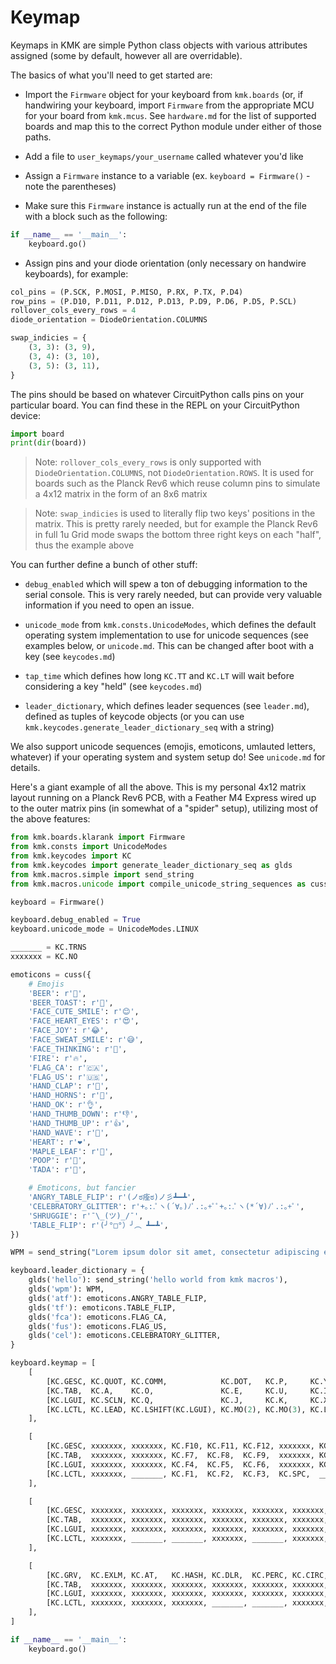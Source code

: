 # Keymap

Keymaps in KMK are simple Python class objects with various attributes assigned
(some by default, however all are overridable).

The basics of what you'll need to get started are:

- Import the `Firmware` object for your keyboard from `kmk.boards` (or, if
  handwiring your keyboard, import `Firmware` from the appropriate MCU for your
  board from `kmk.mcus`. See `hardware.md` for the list of supported boards and
  map this to the correct Python module under either of those paths.

- Add a file to `user_keymaps/your_username` called whatever you'd like

- Assign a `Firmware` instance to a variable (ex. `keyboard = Firmware()` - note
  the parentheses)

- Make sure this `Firmware` instance is actually run at the end of the file with
  a block such as the following:

```python
if __name__ == '__main__':
    keyboard.go()
```

- Assign pins and your diode orientation (only necessary on handwire keyboards),
  for example:

```python
col_pins = (P.SCK, P.MOSI, P.MISO, P.RX, P.TX, P.D4)
row_pins = (P.D10, P.D11, P.D12, P.D13, P.D9, P.D6, P.D5, P.SCL)
rollover_cols_every_rows = 4
diode_orientation = DiodeOrientation.COLUMNS

swap_indicies = {
    (3, 3): (3, 9),
    (3, 4): (3, 10),
    (3, 5): (3, 11),
}
```

The pins should be based on whatever CircuitPython calls pins on your particular
board. You can find these in the REPL on your CircuitPython device:

```python
import board
print(dir(board))
```

> Note: `rollover_cols_every_rows` is only supported with
> `DiodeOrientation.COLUMNS`, not `DiodeOrientation.ROWS`. It is used for boards
> such as the Planck Rev6 which reuse column pins to simulate a 4x12 matrix in
> the form of an 8x6 matrix

> Note: `swap_indicies` is used to literally flip two keys' positions in the
> matrix. This is pretty rarely needed, but for example the Planck Rev6 in full
> 1u Grid mode swaps the bottom three right keys on each "half", thus the
> example above

You can further define a bunch of other stuff:

- `debug_enabled` which will spew a ton of debugging information to the serial
  console. This is very rarely needed, but can provide very valuable information
  if you need to open an issue.

- `unicode_mode` from `kmk.consts.UnicodeModes`, which defines the default
  operating system implementation to use for unicode sequences (see examples
  below, or `unicode.md`. This can be changed after boot with a key (see
  `keycodes.md`)

- `tap_time` which defines how long `KC.TT` and `KC.LT` will wait before
  considering a key "held" (see `keycodes.md`)

- `leader_dictionary`, which defines leader sequences (see `leader.md`), defined
  as tuples of keycode objects (or you can use
  `kmk.keycodes.generate_leader_dictionary_seq` with a string)

We also support unicode sequences (emojis, emoticons, umlauted letters,
whatever) if your operating system and system setup do! See `unicode.md` for
details.

Here's a giant example of all the above. This is my personal 4x12 matrix layout
running on a Planck Rev6 PCB, with a Feather M4 Express wired up to the outer
matrix pins (in somewhat of a "spider" setup), utilizing most of the above
features:

```python
from kmk.boards.klarank import Firmware
from kmk.consts import UnicodeModes
from kmk.keycodes import KC
from kmk.keycodes import generate_leader_dictionary_seq as glds
from kmk.macros.simple import send_string
from kmk.macros.unicode import compile_unicode_string_sequences as cuss

keyboard = Firmware()

keyboard.debug_enabled = True
keyboard.unicode_mode = UnicodeModes.LINUX

_______ = KC.TRNS
xxxxxxx = KC.NO

emoticons = cuss({
    # Emojis
    'BEER': r'🍺',
    'BEER_TOAST': r'🍻',
    'FACE_CUTE_SMILE': r'😊',
    'FACE_HEART_EYES': r'😍',
    'FACE_JOY': r'😂',
    'FACE_SWEAT_SMILE': r'😅',
    'FACE_THINKING': r'🤔',
    'FIRE': r'🔥',
    'FLAG_CA': r'🇨🇦',
    'FLAG_US': r'🇺🇸',
    'HAND_CLAP': r'👏',
    'HAND_HORNS': r'🤘',
    'HAND_OK': r'👌',
    'HAND_THUMB_DOWN': r'👎',
    'HAND_THUMB_UP': r'👍',
    'HAND_WAVE': r'👋',
    'HEART': r'❤️',
    'MAPLE_LEAF': r'🍁',
    'POOP': r'💩',
    'TADA': r'🎉',

    # Emoticons, but fancier
    'ANGRY_TABLE_FLIP': r'(ノಠ痊ಠ)ノ彡┻━┻',
    'CELEBRATORY_GLITTER': r'+｡:.ﾟヽ(´∀｡)ﾉﾟ.:｡+ﾟﾟ+｡:.ﾟヽ(*´∀)ﾉﾟ.:｡+ﾟ',
    'SHRUGGIE': r'¯\_(ツ)_/¯',
    'TABLE_FLIP': r'(╯°□°）╯︵ ┻━┻',
})

WPM = send_string("Lorem ipsum dolor sit amet, consectetur adipiscing elit, sed do eiusmod tempor incididunt ut labore et dolore magna aliqua. Bibendum arcu vitae elementum curabitur vitae nunc sed. Facilisis sed odio morbi quis.")

keyboard.leader_dictionary = {
    glds('hello'): send_string('hello world from kmk macros'),
    glds('wpm'): WPM,
    glds('atf'): emoticons.ANGRY_TABLE_FLIP,
    glds('tf'): emoticons.TABLE_FLIP,
    glds('fca'): emoticons.FLAG_CA,
    glds('fus'): emoticons.FLAG_US,
    glds('cel'): emoticons.CELEBRATORY_GLITTER,
}

keyboard.keymap = [
    [
        [KC.GESC, KC.QUOT, KC.COMM,            KC.DOT,   KC.P,     KC.Y,    KC.F,    KC.G,     KC.C,    KC.R,    KC.L,  KC.BSPC],
        [KC.TAB,  KC.A,    KC.O,               KC.E,     KC.U,     KC.I,    KC.D,    KC.H,     KC.T,    KC.N,    KC.S,  KC.ENT],
        [KC.LGUI, KC.SCLN, KC.Q,               KC.J,     KC.K,     KC.X,    KC.B,    KC.M,     KC.W,    KC.V,    KC.Z,  KC.LALT],
        [KC.LCTL, KC.LEAD, KC.LSHIFT(KC.LGUI), KC.MO(2), KC.MO(3), KC.LSFT, KC.SPC,  KC.MO(1), KC.LEFT, KC.DOWN, KC.UP, KC.RGHT],
    ],

    [
        [KC.GESC, xxxxxxx, xxxxxxx, KC.F10, KC.F11, KC.F12, xxxxxxx, KC.PSLS, KC.N7, KC.N8,  KC.N9,   KC.BSPC],
        [KC.TAB,  xxxxxxx, xxxxxxx, KC.F7,  KC.F8,  KC.F9,  xxxxxxx, KC.PAST, KC.N4, KC.N5,  KC.N6,   _______],
        [KC.LGUI, xxxxxxx, xxxxxxx, KC.F4,  KC.F5,  KC.F6,  xxxxxxx, KC.PMNS, KC.N1, KC.N2,  KC.N3,   _______],
        [KC.LCTL, xxxxxxx, _______, KC.F1,  KC.F2,  KC.F3,  KC.SPC,  _______, KC.N0, KC.DOT, xxxxxxx, KC.EQL],
    ],

    [
        [KC.GESC, xxxxxxx, xxxxxxx, xxxxxxx, xxxxxxx, xxxxxxx, xxxxxxx, xxxxxxx, KC.BSLS, KC.LBRC, KC.RBRC, KC.DEL],
        [KC.TAB,  xxxxxxx, xxxxxxx, xxxxxxx, xxxxxxx, xxxxxxx, xxxxxxx, xxxxxxx, xxxxxxx, xxxxxxx, xxxxxxx, KC.MINS],
        [KC.LGUI, xxxxxxx, xxxxxxx, xxxxxxx, xxxxxxx, xxxxxxx, xxxxxxx, xxxxxxx, KC.LBRC, xxxxxxx, xxxxxxx, KC.INS],
        [KC.LCTL, xxxxxxx, _______, _______, xxxxxxx, _______, xxxxxxx, xxxxxxx, KC.HOME, KC.PGDN, KC.PGUP, KC.END],
    ],

    [
        [KC.GRV,  KC.EXLM, KC.AT,   KC.HASH, KC.DLR,  KC.PERC, KC.CIRC, KC.AMPR, KC.ASTR, KC.LPRN, KC.RPRN, KC.SLSH],
        [KC.TAB,  xxxxxxx, xxxxxxx, xxxxxxx, xxxxxxx, xxxxxxx, xxxxxxx, xxxxxxx, xxxxxxx, xxxxxxx, xxxxxxx, KC.MINS],
        [KC.LGUI, xxxxxxx, xxxxxxx, xxxxxxx, xxxxxxx, xxxxxxx, xxxxxxx, xxxxxxx, xxxxxxx, xxxxxxx, xxxxxxx, xxxxxxx],
        [KC.LCTL, xxxxxxx, xxxxxxx, xxxxxxx, _______, _______, xxxxxxx, xxxxxxx, KC.MUTE, KC.VOLD, KC.VOLU, xxxxxxx],
    ],
]

if __name__ == '__main__':
    keyboard.go()
```
